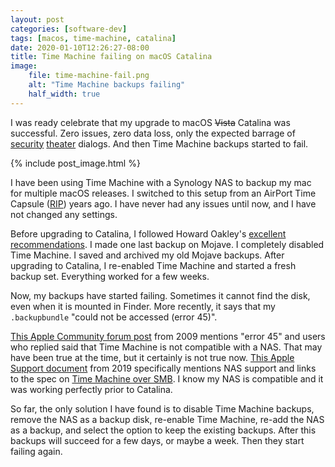 ```yaml
---
layout: post
categories: [software-dev]
tags: [macos, time-machine, catalina]
date: 2020-01-10T12:26:27-08:00
title: Time Machine failing on macOS Catalina
image:
    file: time-machine-fail.png
    alt: "Time Machine backups failing"
    half_width: true
---
```


I was ready celebrate that my upgrade to macOS ~~Vista~~ Catalina was successful. Zero issues, zero data loss, only the expected barrage of [security](https://mjtsai.com/blog/2019/07/23/annoying-catalina-security-features/) [theater](https://mjtsai.com/blog/2019/10/16/catalina-vista/) dialogs. And then Time Machine backups started to fail.

<!--excerpt-->

{% include post_image.html %}

I have been using Time Machine with a Synology NAS to backup my mac for multiple macOS releases. I switched to this setup from an AirPort Time Capsule ([RIP](https://www.macrumors.com/2018/11/16/airport-extreme-time-capsule-removed-from-apple-online-store/)) years ago. I have never had any issues until now, and I have not changed any settings.

Before upgrading to Catalina, I followed Howard Oakley's [excellent recommendations](https://eclecticlight.co/2019/11/11/time-machine-and-backing-up-in-catalina/). I made one last backup on Mojave. I completely disabled Time Machine. I saved and archived my old Mojave backups. After upgrading to Catalina, I re-enabled Time Machine and started a fresh backup set. Everything worked for a few weeks.

Now, my backups have started failing. Sometimes it cannot find the disk, even when it is mounted in Finder. More recently, it says that my `.backupbundle` "could not be accessed (error 45)".

[This Apple Community forum post](https://discussions.apple.com/thread/2266364) from 2009 mentions "error 45" and users who replied said that Time Machine is not compatible with a NAS. That may have been true at the time, but it certainly is not true now. [This Apple Support document](https://support.apple.com/en-us/HT202784) from 2019 specifically mentions NAS support and links to the spec on [Time Machine over SMB](https://developer.apple.com/library/archive/releasenotes/NetworkingInternetWeb/Time_Machine_SMB_Spec/index.html). I know my NAS is compatible and it was working perfectly prior to Catalina.

So far, the only solution I have found is to disable Time Machine backups, remove the NAS as a backup disk, re-enable Time Machine, re-add the NAS as a backup, and select the option to keep the existing backups. After this backups will succeed for a few days, or maybe a week. Then they start failing again.
